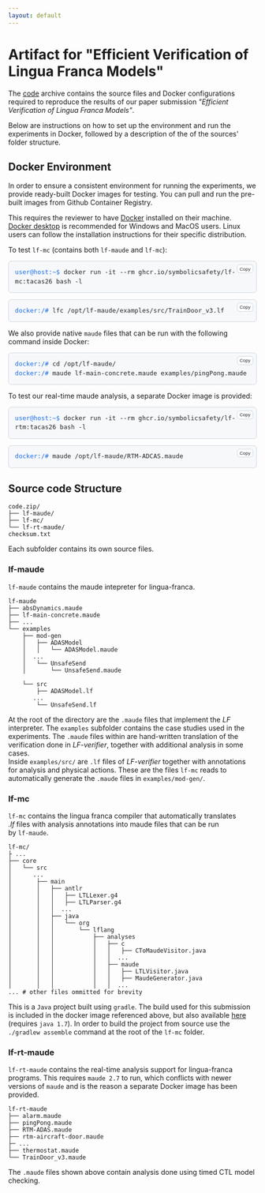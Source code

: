 ```yaml
---
layout: default
---
```


<style>
  .command-block {
    background-color: var(--color-canvas-subtle, #f6f8fa);
      /* fallback #f6f8fa if variable is missing */
    color: var(--color-fg-default, #24292e);
    padding: 1em;
    border-radius: 6px;
    overflow-x: auto;
    font-family: SFMono-Regular, Consolas, monospace;
    font-size: 0.9em;
    line-height: 1.5;
    border: 1px solid var(--color-border-default, #d0d7de);
    position: relative;
    margin-bottom: 1em;
  }
  .command-block .prompt {
    color: var(--color-success-fg, #1f6feb);
  }
  .command-block button {
    position: absolute;
    top: 6px;
    right: 6px;
    background: var(--color-canvas-default, #ffffff);
    color: var(--color-fg-default, #24292e);
    border: 1px solid var(--color-border-default, #d0d7de);
    border-radius: 6px;
    font-size: 0.75em;
    padding: 0.25em 0.5em;
    cursor: pointer;
    transition: background 0.2s ease;
  }
  .command-block button:hover {
    background: var(--color-canvas-subtle, #f6f8fa);
  }
  .command-block button.copied {
    color: var(--color-success-fg, #1f6feb);
    border-color: var(--color-success-fg, #1f6feb);
  }
</style>

<script>
function copyCommand(btn) {
  const cmd = btn.getAttribute('data-command');
  navigator.clipboard.writeText(cmd);
  btn.textContent = 'Copied!';
  btn.classList.add('copied');
  setTimeout(() => {
    btn.textContent = 'Copy';
    btn.classList.remove('copied');
  }, 2000);
}
</script>

# Artifact for "Efficient Verification of Lingua Franca Models"

The [code](code.zip) archive contains the source files and Docker configurations
required to reproduce the results of our paper submission
_"Efficient Verification of Lingua Franca Models"_.

Below are instructions on how to set up the environment and run the experiments
in Docker, followed by a description of the of the sources' folder structure.

## Docker Environment

In order to ensure a consistent environment for running the experiments, we
provide ready-built Docker images for testing. You can pull and run the
pre-built images from Github Container Registry.

This requires the reviewer to have [Docker](https://www.docker.com/get-started/)
installed on their machine. [Docker desktop](https://docs.docker.com/desktop/) is
recommended for Windows and MacOS users. Linux users can follow the
installation instructions for their specific distribution.

To test `lf-mc` (contains both `lf-maude` and `lf-mc`):

<div class="command-block">
  <button onclick="copyCommand(this)" data-command="docker run -it --rm ghcr.io/symbolicsafety/lf-mc:tacas26 bash -l">Copy</button>
  <span class="prompt">user@host:~$</span> docker run -it --rm ghcr.io/symbolicsafety/lf-mc:tacas26 bash -l
</div>

<div class="command-block">
  <button onclick="copyCommand(this)" data-command="lfc /opt/lf-maude/examples/src/TrainDoor_v3.lf">Copy</button>
  <span class="prompt">docker:/#</span> lfc /opt/lf-maude/examples/src/TrainDoor_v3.lf
</div>

<!-- First command block -->

<!-- Second command block -->

We also provide native `maude` files that can be run with the following command
inside Docker:

<div class="command-block">
  <button onclick="copyCommand(this)" data-command="cd /opt/lf-maude/
maude lf-main-concrete.maude examples/pingPong.maude">Copy</button>
  <span class="prompt">docker:/#</span> cd /opt/lf-maude/<br>
<span class="prompt">docker:/#</span> maude lf-main-concrete.maude examples/pingPong.maude
</div>

To test our real-time maude analysis, a separate Docker image is provided:

<div class="command-block">
  <button onclick="copyCommand(this)" data-command="docker run -it --rm ghcr.io/symbolicsafety/lf-rtm:tacas26 bash -l">Copy</button>
  <span class="prompt">user@host:~$</span> docker run -it --rm ghcr.io/symbolicsafety/lf-rtm:tacas26 bash -l
</div>

<div class="command-block">
  <button onclick="copyCommand(this)" data-command="maude /opt/lf-maude/RTM-ADCAS.maude">Copy</button>
  <span class="prompt">docker:/#</span> maude /opt/lf-maude/RTM-ADCAS.maude
</div>

<!-- ```console -->
<!-- user@host:~$ docker run -it --rm ghcr.io/symbolicsafety/lf-rtm:tacas26 bash -l -->
<!-- docker:/# maude /opt/lf-maude/RTMADAS.maude -->
<!-- ``` -->

## Source code Structure

```
code.zip/
├── lf-maude/
├── lf-mc/
└── lf-rt-maude/
checksum.txt
```

Each subfolder contains its own source files.

### **lf-maude**

`lf-maude` contains the maude intepreter for lingua-franca.

```
lf-maude
├── absDynamics.maude
├── lf-main-concrete.maude
├── ...
└── examples
    ├── mod-gen
    │   ├── ADASModel
    │   │   └── ADASModel.maude
    │  ...
    │   └── UnsafeSend
    │       └── UnsafeSend.maude

    └── src
        ├── ADASModel.lf
       ...
        └── UnsafeSend.lf
```

At the root of the directory are the `.maude` files that implement the _LF_ interpreter.
The `examples` subfolder contains the case studies used in the experiments. The
`.maude` files within are hand-written translation of the verification done in
_LF-verifier_, together with additional analysis in some cases.  
Inside `examples/src/` are `.lf` files of _LF-verifier_ together with annotations for
analysis and physical actions. These are the files `lf-mc` reads to automatically
generate the `.maude` files in `examples/mod-gen/`.

### **lf-mc**

`lf-mc` contains the lingua franca compiler that automatically translates  
_.lf_ files with analysis annotations into maude files that can be run  
by `lf-maude`.

```
lf-mc/
├ ...
├── core
│   └── src
│      ...
│       ├── main
│       │   ├── antlr
│       │   │   ├── LTLLexer.g4
│       │   │   ├── LTLParser.g4
│       │   │  ...
│       │   ├── java
│       │   │   └── org
│       │   │       └── lflang
│       │   │           ├── analyses
│       │   │           │   ├── c
│       │   │           │   │   ├── CToMaudeVisitor.java
│       │   │           │   │  ...
│       │   │           │   ├── maude
│       │   │           │   │   ├── LTLVisitor.java
│       │   │           │   │   ├── MaudeGenerator.java
│       │   │           │   │  ...
... # other files ommitted for brevity
```

This is a `Java` project built using `gradle`. The build used for this submission
is included in the docker image referenced above, but also available
[here](lf-mc-1.1-package.tar.gz) (requires `java 1.7`). In order to build the
project from source use the `./gradlew assemble` command at the root of the `lf-mc` folder.

### **lf-rt-maude**

`lf-rt-maude` contains the real-time analysis support for lingua-franca programs.
This requires `maude 2.7` to run, which conflicts with newer versions of `maude`
and is the reason a separate Docker image has been provided.

```
lf-rt-maude
├── alarm.maude
├── pingPong.maude
├── RTM-ADAS.maude
├── rtm-aircraft-door.maude
├─ ...
├── thermostat.maude
└── TrainDoor_v3.maude
```

The `.maude` files shown above contain analysis done using timed CTL model checking.
